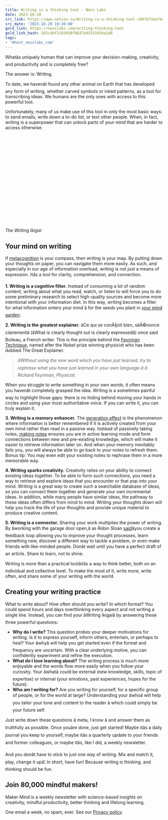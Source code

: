 ```yaml
---
title: Writing is a thinking tool - Ness Labs
date: 2023-10-28
src_link: https://www.notion.so/Writing-is-a-thinking-tool-c887bf3ee74a4acab652de8989590ad2
src_date: '2023-10-28 19:30:00'
gold_link: https://nesslabs.com/writing-thinking-tool
gold_link_hash: 502c4bf2183458f8837a95351956a1db
tags:
- '#host_nesslabs_com'
---
```





Whatâs uniquely human that can improve your decision-making, creativity, and productivity and is completely free?


The answer is: Writing.


To date, we havenât found any other animal on Earth that has developed any form of writing, whether carved symbols or inked patterns, as a tool for transcribing ideas. We humans are the only ones with access to this powerful tool.


Unfortunately, many of us make use of this tool in only the most basic ways: to send emails, write down a to-do list, or text other people. When, in fact, writing is a superpower that can unlock parts of your mind that are harder to access otherwise.


![](data:image/svg+xml,%3Csvg%20xmlns='http://www.w3.org/2000/svg'%20viewBox='0%200%201024%20576'%3E%3C/svg%3E)

*The Writing Ikigai*


Your mind on writing
--------------------


If [metacognition](https://nesslabs.com/metacognition) is your compass, then writing is your map. By putting down your thoughts on paper, you can navigate them more easily. As such, and especially in our age of information overload, writing is not just a means of expression. Itâs a tool for clarity, comprehension, and connection.


**1. Writing is a cognitive filter.** Instead of consuming a lot of random content, writing about what you read, watch, or listen to will force you to do some preliminary research to select high-quality sources and become more intentional with your information diet. In this way, writing becomes a filter for what information enters your mind â for the seeds you plant in [your mind garden](https://www.refinery29.com/en-us/2022/04/10953988/mind-gardening-organize-thoughts-increase-productivity).


**2. Writing is the greatest explainer.** âCe qui se conÃ§oit bien, sâÃ©nonce clairementâ (âWhat is clearly thought out is clearly expressedâ) once said Boileau, a French writer. This is the principle behind the [Feynman Technique](https://nesslabs.com/feynman-technique), named after the Nobel prize winning physicist who has been dubbed The Great Explainer.



> *âWithout using the new word which you have just learned, try to rephrase what you have just learned in your own language.â*  *â Richard Feynman, Physicist.*


When you struggle to write something in your own words, it often means you havenât completely grasped the idea. Writing is a sometimes painful way to highlight those gaps: there is no hiding behind moving your hands in circles and using your most authoritative voice. If you can write it, you can truly explain it.


**3. Writing is a memory enhancer.** The [generation effect](https://nesslabs.com/generation-effect) is the phenomenon where information is better remembered if it is actively created from your own mind rather than read in a passive way. Instead of passively taking notes, [making notes](https://nesslabs.com/from-note-taking-to-note-making) ensures you are in active learning mode and form connections between new and pre-existing knowledge, which will make it easier to retrieve information later on. And when your memory inevitably fails you, you will always be able to go back to your notes to refresh them. Bonus tip: You may even edit your existing notes to rephrase them in a more memorable way.


**4. Writing sparks creativity.** Creativity relies on your ability to connect existing ideas together. To be able to form such connections, you need a way to retrieve and explore ideas that you encounter or that pop into your mind. Writing is a great way to create such a searchable database of ideas, so you can connect them together and generate your own incremental ideas. In addition, while many people have similar ideas, the pathway to these ideas often differs from mind to mind. Writing your thoughts down will help you track the life of your thoughts and provide unique material to produce creative content.


**5. Writing is a connector.** Sharing your work multiplies the power of writing. By âworking with the garage door open,â as Robin Sloan [said](https://notes.andymatuschak.org/z21cgR9K3UcQ5a7yPsj2RUim3oM2TzdBByZu)âyou create a feedback loop allowing you to improve your thought processes, learn something new, discover a different way to tackle a problem, or even make friends with like-minded people. Donât wait until you have a perfect draft of an article. Share to learn, not to shine.


Writing is more than a practical toolâitâs a way to think better, both on an individual and collective level. To make the most of it, write more, write often, and share some of your writing with the world.


Creating your writing practice
------------------------------


What to write about? How often should you write? In which format? You could spend hours and days overthinking every aspect and not writing a single line. Instead, you can find your âWriting Ikigaiâ by answering these three powerful questions:


* **Why do I write?** This question probes your deeper motivations for writing. Is it to express yourself, inform others, entertain, or perhaps to heal? Your âwhyâ will help you get started even if the format and frequency are uncertain. With a clear underlying motive, you can confidently experiment and refine the execution.
* **What do I love learning about?** The writing process is much more enjoyable and the words flow more easily when you follow your curiosity. Your âwhatâ could be external (new knowledge, skills, topic of expertise) or internal (your emotions, past experiences, hopes for the future).
* **Who am I writing for?** Are you writing for yourself, for a specific group of people, or for the world at large? Understanding your âwhoâ will help you tailor your tone and content to the reader â which could simply be your future self.


Just write down these questions â meta, I know â and answer them as truthfully as possible. Once youâre done, just get started! Maybe itâs a daily journal you keep to yourself, maybe itâs a quarterly update to your friends and former colleagues, or maybe itâs, like I did, a weekly newsletter.


And you donât have to stick to just one way of writing. Mix and match it, play, change it upâ¦ In short, have fun! Because writing is thinking, and thinking should be fun.



  

Join 80,000 mindful makers!
---------------------------


Maker Mind is a weekly newsletter with science-based insights on creativity, mindful productivity, better thinking and lifelong learning.


One email a week, no spam, ever. See our [Privacy policy](/privacy).